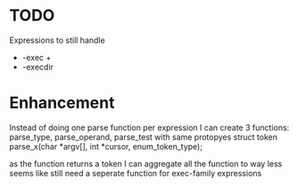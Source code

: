 # TODO

Expressions to still handle

* -exec \+
* -execdir

# Enhancement

Instead of doing one parse function per expression I can create 3 functions: parse_type, parse_operand, parse_test with same protopyes
struct token parse_x(char *argv[], int *cursor, enum_token_type);

as the function returns a token I can aggregate all the function to way less
seems like still need a seperate function for exec-family expressions
